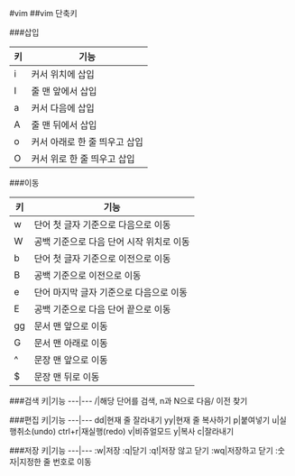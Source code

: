 #vim
##vim 단축키

###삽입  

키 |기능
---|---
i | 커서 위치에 삽입
I|줄 맨 앞에서 삽입
a|커서 다음에 삽입
A|줄 맨 뒤에서 삽입
o|커서 아래로 한 줄 띄우고 삽입
O|커서 위로 한 줄 띄우고 삽입

###이동

키|기능
---|---
w|단어 첫 글자 기준으로 다음으로 이동
W|공백 기준으로 다음 단어 시작 위치로 이동
b|단어 첫 글자 기준으로 이전으로 이동
B|공백 기준으로 이전으로 이동
e|단어 마지막 글자 기준으로 다음으로 이동
E|공백 기준으로 다음 단어 끝으로 이동
gg|문서 맨 앞으로 이동
G|문서 맨 아래로 이동
^|문장 맨 앞으로 이동
$|문장 맨 뒤로 이동

###검색
키|기능
---|---
/|해당 단어를 검색, n과 N으로 다음/ 이전 찾기

###편집
키|기능
---|---
dd|현재 줄 잘라내기
yy|현재 줄 복사하기
p|붙여넣기
u|실행취소(undo)
ctrl+r|재실행(redo)
v|비쥬얼모드
y|복사
c|잘라내기

###저장
키|기능
---|---
:w|저장
:q|닫기
:q!|저장 않고 닫기
:wq|저장하고 닫기
:숫자|지정한 줄 번호로 이동